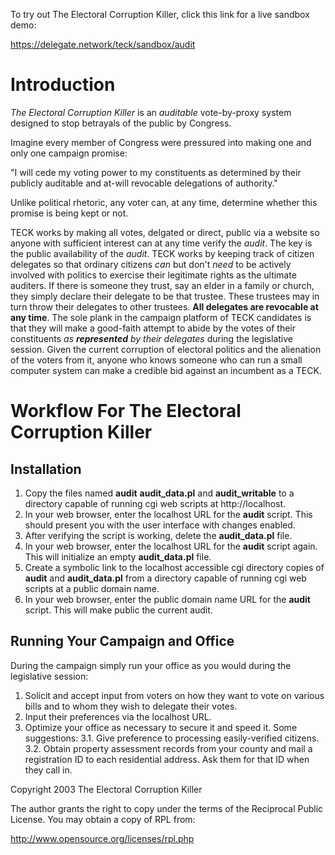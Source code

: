 To try out The Electoral Corruption Killer, click this link for a live sandbox demo:

https://delegate.network/teck/sandbox/audit


# Introduction
*The Electoral Corruption Killer* is an *auditable* vote-by-proxy system designed to stop betrayals of the public by Congress.

Imagine every member of Congress were pressured into making one and only one campaign promise:

"I will cede my voting power to my constituents as determined by their publicly auditable and at-will revocable delegations of authority."

Unlike political rhetoric, any voter can, at any time, determine whether this promise is being kept or not.

TECK works by making all votes, delgated or direct, public via a website so anyone with sufficient interest can at any time verify the *audit*. The key is the public availability of the *audit*. TECK works by keeping track of citizen delegates so that ordinary citizens *can* but don't *need* to be actively involved with politics to exercise their legitimate rights as the ultimate auditers. If there is someone they trust, say an elder in a family or church, they simply declare their delegate to be that trustee. These trustees may in turn throw their delegates to other trustees. **All delegates are revocable at any time**. The sole plank in the campaign platform of TECK candidates is that they will make a good-faith attempt to abide by the votes of their constituents *as **represented** by their delegates* during the legislative session. Given the current corruption of electoral politics and the alienation of the voters from it, anyone who knows someone who can run a small computer system can make a credible bid against an incumbent as a TECK.

# Workflow For The Electoral Corruption Killer

## Installation

1. Copy the files named **audit** **audit_data.pl** and **audit_writable** to a directory capable of running cgi web scripts at http://localhost.
2. In your web browser, enter the localhost URL for the **audit** script.  This should present you with the user interface with changes enabled.
3. After verifying the script is working, delete the **audit_data.pl** file.
4. In your web browser, enter the localhost URL for the **audit** script again.  This will initialize an empty **audit_data.pl** file.
5. Create a symbolic link to the localhost accessible cgi directory copies of **audit** and **audit_data.pl** from a directory capable of running cgi web scripts at a public domain name.
6. In your web browser, enter the public domain name URL for the **audit** script.  This will make public the current audit.

## Running Your Campaign and Office
During the campaign simply run your office as you would during the legislative session:

1. Solicit and accept input from voters on how they want to vote on various bills and to whom they wish to delegate their votes. 
2. Input their preferences via the localhost URL.
3. Optimize your office as necessary to secure it and speed it. Some suggestions:
3.1. Give preference to processing easily-verified citizens.
3.2. Obtain property assessment records from your county and mail a registration ID to each residential address.  Ask them for that ID when they call in.

Copyright 2003 The Electoral Corruption Killer

The author grants the right to copy under the terms of the Reciprocal Public License. You may obtain a copy of RPL from:

http://www.opensource.org/licenses/rpl.php

